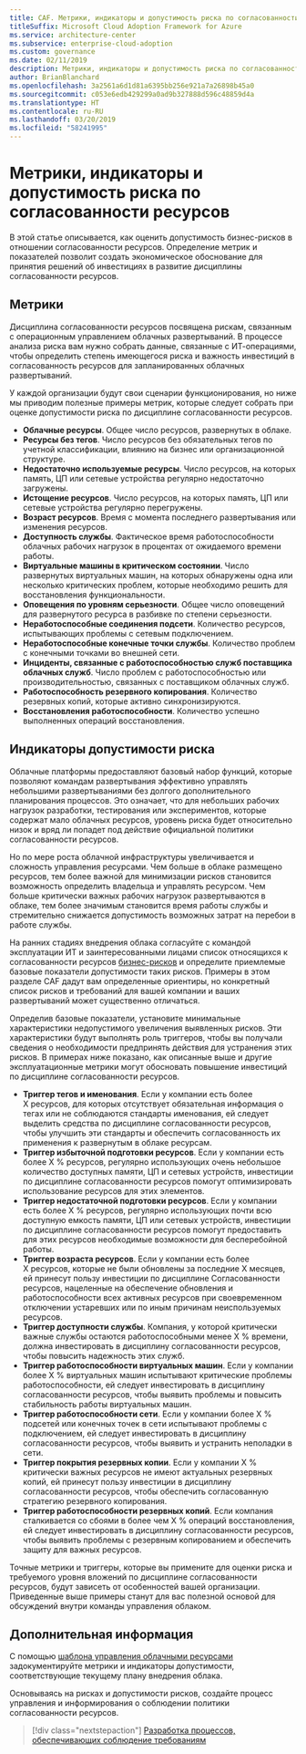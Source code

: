 ```yaml
---
title: CAF. Метрики, индикаторы и допустимость риска по согласованности ресурсов
titleSuffix: Microsoft Cloud Adoption Framework for Azure
ms.service: architecture-center
ms.subservice: enterprise-cloud-adoption
ms.custom: governance
ms.date: 02/11/2019
description: Метрики, индикаторы и допустимость риска по согласованности ресурсов
author: BrianBlanchard
ms.openlocfilehash: 3a2561a6d1d81a6395bb256e921a7a26898b45a0
ms.sourcegitcommit: c053e6edb429299a0ad9b327888d596c48859d4a
ms.translationtype: HT
ms.contentlocale: ru-RU
ms.lasthandoff: 03/20/2019
ms.locfileid: "58241995"
---
```

# <a name="resource-consistency-metrics-indicators-and-risk-tolerance"></a>Метрики, индикаторы и допустимость риска по согласованности ресурсов

В этой статье описывается, как оценить допустимость бизнес-рисков в отношении согласованности ресурсов. Определение метрик и показателей позволит создать экономическое обоснование для принятия решений об инвестициях в развитие дисциплины согласованности ресурсов.

## <a name="metrics"></a>Метрики

Дисциплина согласованности ресурсов посвящена рискам, связанным с операционным управлением облачных развертываний. В процессе анализа риска вам нужно собрать данные, связанные с ИТ-операциями, чтобы определить степень имеющегося риска и важность инвестиций в согласованность ресурсов для запланированных облачных развертываний.

У каждой организации будут свои сценарии функционирования, но ниже мы приводим полезные примеры метрик, которые следует собрать при оценке допустимости риска по дисциплине согласованности ресурсов.

- **Облачные ресурсы**. Общее число ресурсов, развернутых в облаке.
- **Ресурсы без тегов**. Число ресурсов без обязательных тегов по учетной классификации, влиянию на бизнес или организационной структуре.
- **Недостаточно используемые ресурсы**. Число ресурсов, на которых память, ЦП или сетевые устройства регулярно недостаточно загружены.
- **Истощение ресурсов**. Число ресурсов, на которых память, ЦП или сетевые устройства регулярно перегружены.
- **Возраст ресурсов**. Время с момента последнего развертывания или изменения ресурсов.
- **Доступность службы**. Фактическое время работоспособности облачных рабочих нагрузок в процентах от ожидаемого времени работы.
- **Виртуальные машины в критическом состоянии**. Число развернутых виртуальных машин, на которых обнаружены одна или несколько критических проблем, которые необходимо решить для восстановления функциональности.
- **Оповещения по уровням серьезности**. Общее число оповещений для развернутого ресурса в разбивке по степени серьезности.
- **Неработоспособные соединения подсети**. Количество ресурсов, испытывающих проблемы с сетевым подключением.
- **Неработоспособные конечные точки службы**. Количество проблем с конечными точками во внешней сети.
- **Инциденты, связанные с работоспособностью служб поставщика облачных служб**. Число проблем с работоспособностью или производительностью, связанных с поставщиком облачных служб.
- **Работоспособность резервного копирования**. Количество резервных копий, которые активно синхронизируются.
- **Восстановления работоспособности**. Количество успешно выполненных операций восстановления.

## <a name="risk-tolerance-indicators"></a>Индикаторы допустимости риска

Облачные платформы предоставляют базовый набор функций, которые позволяют командам развертывания эффективно управлять небольшими развертываниями без долгого дополнительного планирования процессов. Это означает, что для небольших рабочих нагрузок разработки, тестирования или экспериментов, которые содержат мало облачных ресурсов, уровень риска будет относительно низок и вряд ли попадет под действие официальной политики согласованности ресурсов.

Но по мере роста облачной инфраструктуры увеличивается и сложность управления ресурсами. Чем больше в облаке размещено ресурсов, тем более важной для минимизации рисков становится возможность определить владельца и управлять ресурсом. Чем больше критически важных рабочих нагрузок развертываются в облаке, тем более значимым становится время работы службы и стремительно снижается допустимость возможных затрат на перебои в работе службы.

На ранних стадиях внедрения облака согласуйте с командой эксплуатации ИТ и заинтересованными лицами список относящихся к согласованности ресурсов [бизнес-рисков](business-risks.md) и определите приемлемые базовые показатели допустимости таких рисков. Примеры в этом разделе CAF дадут вам определенные ориентиры, но конкретный список рисков и требований для вашей компании и ваших развертываний может существенно отличаться.

Определив базовые показатели, установите минимальные характеристики недопустимого увеличения выявленных рисков. Эти характеристики будут выполнять роль триггеров, чтобы вы получали сведения о необходимости предпринять действия для устранения этих рисков. В примерах ниже показано, как описанные выше и другие эксплуатационные метрики могут обосновать повышение инвестиций по дисциплине согласованности ресурсов.

- **Триггер тегов и именования**. Если у компании есть более X ресурсов, для которых отсутствует обязательная информация о тегах или не соблюдаются стандарты именования, ей следует выделить средства по дисциплине согласованности ресурсов, чтобы улучшить эти стандарты и обеспечить согласованность их применения к развернутым в облаке ресурсам.
- **Триггер избыточной подготовки ресурсов**. Если у компании есть более X % ресурсов, регулярно использующих очень небольшое количество доступных памяти, ЦП и сетевых устройств, инвестиции по дисциплине согласованности ресурсов помогут оптимизировать использование ресурсов для этих элементов.
- **Триггер недостаточной подготовки ресурсов**. Если у компании есть более X % ресурсов, регулярно использующих почти всю доступную емкость памяти, ЦП или сетевых устройств, инвестиции по дисциплине согласованности ресурсов помогут предоставить для этих ресурсов необходимые возможности для бесперебойной работы.
- **Триггер возраста ресурсов**. Если у компании есть более X ресурсов, которые не были обновлены за последние X месяцев, ей принесут пользу инвестиции по дисциплине Согласованности ресурсов, нацеленные на обеспечение обновления и работоспособности всех активных ресурсов при своевременном отключении устаревших или по иным причинам неиспользуемых ресурсов.  
- **Триггер доступности службы**. Компания, у которой критически важные службы остаются работоспособными менее X % времени, должна инвестировать в дисциплину согласованности ресурсов, чтобы повысить надежность этих служб.
- **Триггер работоспособности виртуальных машин**. Если у компании более X % виртуальных машин испытывают критические проблемы работоспособности, ей следует инвестировать в дисциплину согласованности ресурсов, чтобы выявить проблемы и повысить стабильность работы виртуальных машин.
- **Триггер работоспособности сети**. Если у компании более X % подсетей или конечных точек в сети испытывают проблемы с подключением, ей следует инвестировать в дисциплину согласованности ресурсов, чтобы выявить и устранить неполадки в сети.
- **Триггер покрытия резервных копии**. Если у компании X % критически важных ресурсов не имеют актуальных резервных копий, ей принесут пользу инвестиции в дисциплину согласованности ресурсов, чтобы обеспечить согласованную стратегию резервного копирования.
- **Триггер работоспособности резервных копий**. Если компания сталкивается со сбоями в более чем X % операций восстановления, ей следует инвестировать в дисциплину согласованности ресурсов, чтобы выявить проблемы с резервным копированием и обеспечить защиту для важных ресурсов.

Точные метрики и триггеры, которые вы примените для оценки риска и требуемого уровня вложений по дисциплине согласованности ресурсов, будут зависеть от особенностей вашей организации. Приведенные выше примеры станут для вас полезной основой для обсуждений внутри команды управления облаком.  

## <a name="next-steps"></a>Дополнительная информация

С помощью [шаблона управления облачными ресурсами](./template.md) задокументируйте метрики и индикаторы допустимости, соответствующие текущему плану внедрения облака.

Основываясь на рисках и допустимости рисков, создайте процесс управления и информирования о соблюдении политики согласованности ресурсов.

> [!div class="nextstepaction"]
> [Разработка процессов, обеспечивающих соблюдение требованиям](compliance-processes.md)
